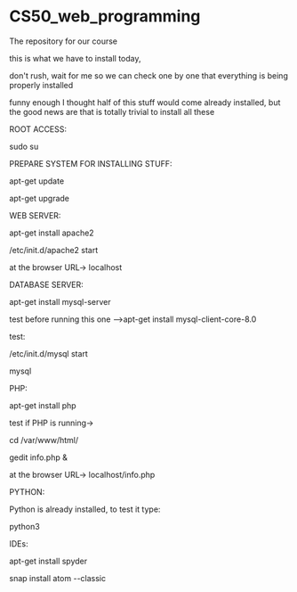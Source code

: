 # CS50_web_programming
The repository for our course

this is what we have to install today,

don't rush, wait for me so we can check one by one that everything is being properly installed

funny enough I thought half of this stuff would come already installed, but the good news are that is totally trivial to install all these

ROOT ACCESS:

sudo su

PREPARE SYSTEM FOR INSTALLING STUFF:

apt-get update

apt-get upgrade

WEB SERVER:

apt-get install apache2

/etc/init.d/apache2 start

at the browser URL-> localhost

DATABASE SERVER:

apt-get install mysql-server

test before running this one -->apt-get install mysql-client-core-8.0

test:

/etc/init.d/mysql start

mysql


PHP:

apt-get install php 

test if PHP is running->

cd /var/www/html/

gedit info.php &

<?php phpinfo(); ?>

at the browser URL-> localhost/info.php


PYTHON:

Python is already installed, to test it type:

python3

IDEs:

apt-get install spyder

snap install atom --classic




